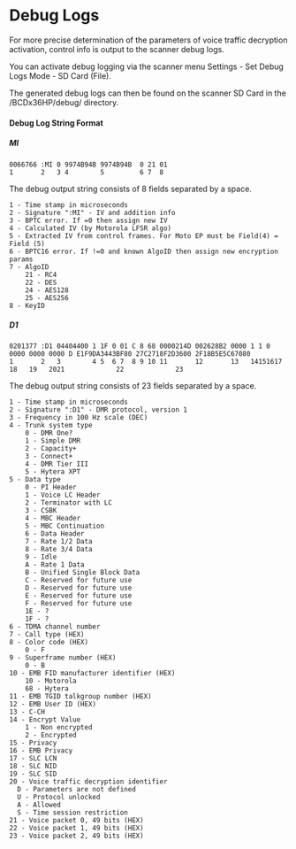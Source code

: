 # Debug Logs

For more precise determination of the parameters of voice traffic decryption activation, control info is output to the scanner debug logs.

You can activate debug logging via the scanner menu Settings - Set Debug Logs Mode - SD Card (File). 

The generated debug logs can then be found on the scanner SD Card in the /BCDx36HP/debug/ directory.

#### Debug Log String Format

##### MI

```
0066766 :MI 0 9974B94B 9974B94B  0 21 01
1       2   3 4        5         6 7  8
```
The debug output string consists of 8 fields separated by a space.

```
1 - Time stamp in microseconds
2 - Signature ":MI" - IV and addition info
3 - BPTC error. If =0 then assign new IV
4 - Calculated IV (by Motorola LFSR algo)
5 - Extracted IV from control frames. For Moto EP must be Field(4) = Field (5)
6 - BPTC16 error. If !=0 and known AlgoID then assign new encryption params
7 - AlgoID
    21 - RC4
    22 - DES
    24 - AES128
    25 - AES256
8 - KeyID
```

##### D1

```
0201377 :D1 04404400 1 1F 0 01 C 8 68 0000214D 002628B2 0000 1 1 0 0000 0000 0000 D E1F9DA3443BF80 27C2718F2D3600 2F18B5E5C67080 
1       2   3        4 5  6 7  8 9 10 11       12       13   14151617   18   19   2021             22             23
```

The debug output string consists of 23 fields separated by a space.

```
1 - Time stamp in microseconds
2 - Signature ":D1" - DMR protocol, version 1
3 - Frequency in 100 Hz scale (DEC)
4 - Trunk system type
    0 - DMR One?
    1 - Simple DMR
    2 - Capacity+
    3 - Connect+
    4 - DMR Tier III
    5 - Hytera XPT
5 - Data type
    0 - PI Header
    1 - Voice LC Header
    2 - Terminator with LC
    3 - CSBK
    4 - MBC Header
    5 - MBC Continuation
    6 - Data Header
    7 - Rate 1/2 Data
    8 - Rate 3/4 Data
    9 - Idle
    A - Rate 1 Data
    B - Unified Single Block Data
    C - Reserved for future use
    D - Reserved for future use
    E - Reserved for future use
    F - Reserved for future use
    1E - ?
    1F - ?
6 - TDMA channel number
7 - Call type (HEX)
8 - Color code (HEX)
    0 - F
9 - Superframe number (HEX)
    0 - B
10 - EMB FID manufacturer identifier (HEX)
    10 - Motorola
    68 - Hytera
11 - EMB TGID talkgroup number (HEX)
12 - EMB User ID (HEX)
13 - C-CH 
14 - Encrypt Value
    1 - Non encrypted
    2 - Encrypted
15 - Privacy
16 - EMB Privacy
17 - SLC LCN
18 - SLC NID
19 - SLC SID
20 - Voice traffic decryption identifier
  D - Parameters are not defined
  U - Protocol unlocked
  A - Allowed
  S - Time session restriction
21 - Voice packet 0, 49 bits (HEX)
22 - Voice packet 1, 49 bits (HEX)
23 - Voice packet 2, 49 bits (HEX)
```


